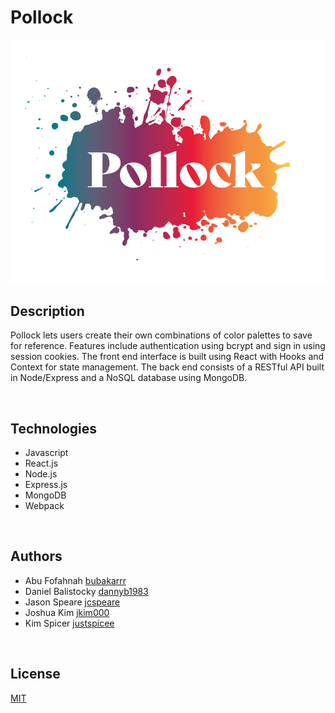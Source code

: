# Pollock

<p align="center">
  <img src="./src/client/assets/pollock2.png" width="700px" marginTop="45px" />
</p>

## Description

Pollock lets users create their own combinations of color palettes to save for reference. Features include authentication using bcrypt and sign in using session cookies. The front end interface is built using React with Hooks and Context for state management. The back end consists of a RESTful API built in Node/Express and a NoSQL database using MongoDB.

<br>

## Technologies

* Javascript
* React.js
* Node.js
* Express.js
* MongoDB
* Webpack

<br>

## Authors

* Abu Fofahnah [bubakarrr](https://github.com/bubakarrr)
* Daniel Balistocky [dannyb1983](https://github.com/dannyb1983)
* Jason Speare [jcspeare](https://github.com/jcspeare)
* Joshua Kim [jkim000](https://github.com/jkim000)
* Kim Spicer [justspicee](https://github.com/justspicee)

<br>

## License

[MIT](https://opensource.org/licenses/mit-license.php)

<br>
